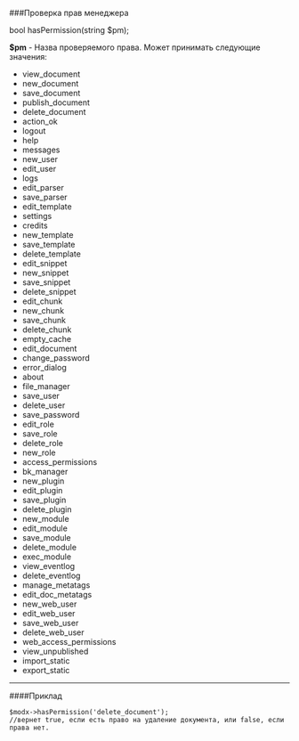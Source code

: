 ###Проверка прав менеджера

bool hasPermission(string $pm);

**$pm** - Назва проверяемого права. Может принимать следующие значения:

- view_document
- new_document
- save_document
- publish_document
- delete_document
- action_ok
- logout
- help
- messages
- new_user
- edit_user
- logs
- edit_parser
- save_parser
- edit_template
- settings
- credits
- new_template
- save_template
- delete_template
- edit_snippet
- new_snippet
- save_snippet
- delete_snippet
- edit_chunk
- new_chunk
- save_chunk
- delete_chunk
- empty_cache
- edit_document
- change_password
- error_dialog
- about
- file_manager
- save_user
- delete_user
- save_password
- edit_role
- save_role
- delete_role
- new_role
- access_permissions
- bk_manager
- new_plugin
- edit_plugin
- save_plugin
- delete_plugin
- new_module
- edit_module
- save_module
- delete_module
- exec_module
- view_eventlog
- delete_eventlog
- manage_metatags
- edit_doc_metatags
- new_web_user
- edit_web_user
- save_web_user
- delete_web_user
- web_access_permissions
- view_unpublished
- import_static
- export_static

***

####Приклад

	$modx->hasPermission('delete_document');
	//вернет true, если есть право на удаление документа, или false, если права нет.